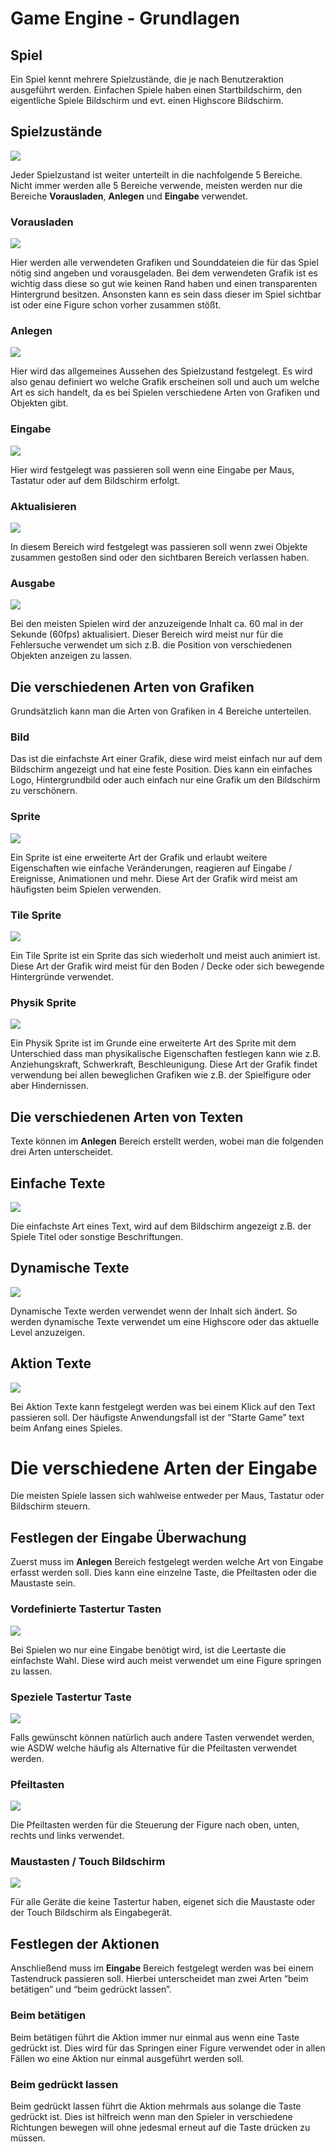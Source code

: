 # Game Engine - Grundlagen

## Spiel
Ein Spiel kennt mehrere Spielzustände, die je nach Benutzeraktion ausgeführt werden.
Einfachen Spiele haben einen Startbildschirm, den eigentliche Spiele Bildschirm und evt. einen Highscore Bildschirm.

## Spielzustände
![][game_states]

Jeder Spielzustand ist weiter unterteilt in die nachfolgende 5 Bereiche.
Nicht immer werden alle 5 Bereiche verwende, meisten werden nur die Bereiche **Vorausladen**, **Anlegen** und **Eingabe** verwendet.

### Vorausladen
![][preload_area]

Hier werden alle verwendeten Grafiken und Sounddateien die für das Spiel nötig sind angeben und vorausgeladen.
Bei dem verwendeten Grafik ist es wichtig dass diese so gut wie keinen Rand haben und einen transparenten Hintergrund besitzen.
Ansonsten kann es sein dass dieser im Spiel sichtbar ist oder eine Figure schon vorher zusammen stößt.

### Anlegen
![][create_area]

Hier wird das allgemeines Aussehen des Spielzustand festgelegt.
Es wird also genau definiert wo welche Grafik erscheinen soll und auch um welche Art es sich handelt, da es bei Spielen verschiedene Arten von Grafiken und Objekten gibt.

### Eingabe
![][input_area]

Hier wird festgelegt was passieren soll wenn eine Eingabe per Maus, Tastatur oder auf dem Bildschirm erfolgt.

### Aktualisieren
![][update_area]

In diesem Bereich wird festgelegt was passieren soll wenn zwei Objekte zusammen gestoßen sind oder den sichtbaren Bereich verlassen haben.

### Ausgabe
![][render_area]

Bei den meisten Spielen wird der anzuzeigende Inhalt ca. 60 mal in der Sekunde (60fps) aktualisiert.
Dieser Bereich wird meist nur für die Fehlersuche verwendet um sich z.B. die Position von verschiedenen Objekten anzeigen zu lassen.

## Die verschiedenen Arten von Grafiken
Grundsätzlich kann man die Arten von Grafiken in 4 Bereiche unterteilen.

### Bild
Das ist die einfachste Art einer Grafik, diese wird meist einfach nur auf dem Bildschirm angezeigt und hat eine feste Position.
Dies kann ein einfaches Logo, Hintergrundbild oder auch einfach nur eine Grafik um den Bildschirm zu verschönern.

### Sprite
![][sprite]

Ein Sprite ist eine erweiterte Art der Grafik und erlaubt weitere Eigenschaften wie einfache Veränderungen, reagieren auf Eingabe / Ereignisse, Animationen und mehr.
Diese Art der Grafik wird meist am häufigsten beim Spielen verwenden.

### Tile Sprite
![][tile_sprite]

Ein Tile Sprite ist ein Sprite das sich wiederholt und meist auch animiert ist.
Diese Art der Grafik wird meist für den Boden / Decke oder sich bewegende Hintergründe verwendet.

### Physik Sprite
![][physic_sprite]

Ein Physik Sprite ist im Grunde eine erweiterte Art des Sprite mit dem Unterschied dass man physikalische Eigenschaften festlegen kann wie z.B. Anziehungskraft, Schwerkraft, Beschleunigung.
Diese Art der Grafik findet verwendung bei allen beweglichen Grafiken wie z.B. der Spielfigure oder aber Hindernissen.

## Die verschiedenen Arten von Texten
Texte können im **Anlegen** Bereich erstellt werden, wobei man die folgenden drei Arten unterscheidet.

## Einfache Texte
![][text_block]

Die einfachste Art eines Text, wird auf dem Bildschirm angezeigt z.B. der Spiele Titel oder sonstige Beschriftungen.

## Dynamische Texte
![][dynamic_text_block]

Dynamische Texte werden verwendet wenn der Inhalt sich ändert.
So werden dynamische Texte verwendet um eine Highscore oder das aktuelle Level anzuzeigen.

## Aktion Texte
![][action_text_block]

Bei Aktion Texte kann festgelegt werden was bei einem Klick auf den Text passieren soll.
Der häufigste Anwendungsfall ist der “Starte Game” text beim Anfang eines Spieles.

# Die verschiedene Arten der Eingabe
Die meisten Spiele lassen sich wahlweise entweder per Maus, Tastatur oder Bildschirm steuern.

## Festlegen der Eingabe Überwachung
Zuerst muss im **Anlegen** Bereich festgelegt werden welche Art von Eingabe erfasst werden soll. Dies kann eine einzelne Taste, die Pfeiltasten oder die Maustaste sein.

### Vordefinierte Tastertur Tasten
![][capture_spacebar]

Bei Spielen wo nur eine Eingabe benötigt wird, ist die Leertaste die einfachste Wahl.
Diese wird auch meist verwendet um eine Figure springen zu lassen.

### Speziele Tastertur Taste
![][capture_keyboard_key]

Falls gewünscht können natürlich auch andere Tasten verwendet werden, wie ASDW welche häufig als Alternative für die Pfeiltasten verwendet werden.

### Pfeiltasten
![][capture_cursor_keys]

Die Pfeiltasten werden für die Steuerung der Figure nach oben, unten, rechts und links verwendet.

### Maustasten / Touch Bildschirm
![][capture_mouse_keys]

Für alle Geräte die keine Tastertur haben, eigenet sich die Maustaste oder der Touch Bildschirm als Eingabegerät.

## Festlegen der Aktionen
Anschließend muss im **Eingabe** Bereich festgelegt werden was bei einem Tastendruck passieren soll.
Hierbei unterscheidet man zwei Arten “beim betätigen” und “beim gedrückt lassen”.

### Beim betätigen
Beim betätigen führt die Aktion immer nur einmal aus wenn eine Taste gedrückt ist.
Dies wird für das Springen einer Figure verwendet oder in allen Fällen wo eine Aktion nur einmal ausgeführt werden soll.

### Beim gedrückt lassen
Beim gedrückt lassen führt die Aktion mehrmals aus solange die Taste gedrückt ist.
Dies ist hilfreich wenn man den Spieler in verschiedene Richtungen bewegen will ohne jedesmal erneut auf die Taste drücken zu müssen.


[game_states]: images/game_states.png

[preload_area]: images/preload_area.png
[create_area]: images/create_area.png
[input_area]: images/input_area.png
[update_area]: images/update_area.png
[render_area]: images/render_area.png

[sprite]: images/sprite.png
[tile_sprite]: images/tile_sprite.png
[physic_sprite]: images/physic_sprite.png

[text_block]: images/text_block.png
[dynamic_text_block]: images/dynamic_text_block.png
[action_text_block]: images/action_text_block.png

[capture_spacebar]: images/capture_spacebar.png
[capture_keyboard_key]: images/capture_keyboard_key.png
[capture_cursor_keys]: images/capture_cursor_keys.png
[capture_mouse_keys]: images/capture_mouse_keys.png
